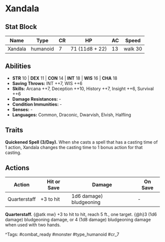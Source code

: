 # Xandala

## Stat Block

| Name | Type | CR | HP | AC | Speed |
|------|------|----|----|----|-------|
| Xandala | humanoid | 7 | 71 (11d8 + 22) | 13 | walk 30 |

## Abilities

- **STR** 10 | **DEX** 11 | **CON** 14 | **INT** 18 | **WIS** 16 | **CHA** 18
- **Saving Throws:** INT ++7, WIS ++6  
- **Skills:** Arcana ++7, Deception ++10, History ++7, Insight ++6, Survival ++6  
- **Damage Resistances:** -  
- **Condition Immunities:** -  
- **Senses:** -  
- **Languages:** Common, Draconic, Dwarvish, Elvish, Halfling

## Traits

**Quickened Spell (3/Day).** When she casts a spell that has a casting time of 1 action, Xandala changes the casting time to 1 bonus action for that casting.


## Actions

| Action | Hit or Save | Damage | On Save |
|--------|--------------|--------|----------|
| Quarterstaff | +3 to hit | 1d6 damage) bludgeoning | - |

**Quarterstaff.** {@atk mw} +3 to hit to hit, reach 5 ft., one target. {@h}3 (1d6 damage) bludgeoning damage, or 4 (1d8 damage) bludgeoning damage when used with two hands.


^Tags: #combat_ready #monster #type_humanoid #cr_7